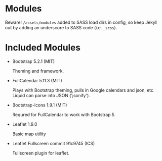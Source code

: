 
Modules
=======

Beware! `/assets/modules` added to SASS load dirs in config, so keep Jekyll out 
by adding an underscore to SASS code (i.e. `_scss`).

Included Modules
================

+ Bootstrap 5.2.1 (MIT)
  
  Theming and framework.

+ FullCalendar 5.11.3 (MIT)

  Plays with Bootstrap theming, pulls in Google calendars and json, etc.
  Liquid can parse into JSON ('jsonify').

+ Bootstrap-Icons 1.9.1 (MIT)

  Requred for FullCalendar to work with Bootstrap 5.

+ Leaflet 1.9.0

  Basic map utility

+ Leaflet Fullscreen commit 91c9745 (ICS)

  Fullscreen plugin for leaflet.
 
